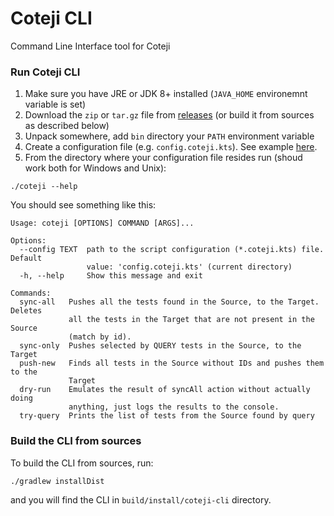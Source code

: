 # Coteji CLI
Command Line Interface tool for Coteji
### Run Coteji CLI
1. Make sure you have JRE or JDK 8+ installed (`JAVA_HOME` environemnt variable is set)
2. Download the `zip` or `tar.gz` file from [releases](https://github.com/coteji/coteji-cli/releases) (or build it from sources as described below)
3. Unpack somewhere, add `bin` directory your `PATH` environment variable
4. Create a configuration file (e.g. `config.coteji.kts`). See example [here](https://github.com/coteji/coteji.github.io).
5. From the directory where your configuration file resides run (shoud work both for Windows and Unix):
```shell
./coteji --help
```
You should see something like this:
```
Usage: coteji [OPTIONS] COMMAND [ARGS]...

Options:
  --config TEXT  path to the script configuration (*.coteji.kts) file. Default
                 value: 'config.coteji.kts' (current directory)
  -h, --help     Show this message and exit

Commands:
  sync-all   Pushes all the tests found in the Source, to the Target. Deletes
             all the tests in the Target that are not present in the Source
             (match by id).
  sync-only  Pushes selected by QUERY tests in the Source, to the Target
  push-new   Finds all tests in the Source without IDs and pushes them to the
             Target
  dry-run    Emulates the result of syncAll action without actually doing
             anything, just logs the results to the console.
  try-query  Prints the list of tests from the Source found by query
```
### Build the CLI from sources
To build the CLI from sources, run:
```shell
./gradlew installDist
```
and you will find the CLI in `build/install/coteji-cli` directory. 
